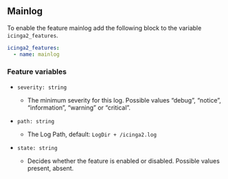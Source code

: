 ## Mainlog

To enable the feature mainlog add the following block to the variable `icinga2_features`.

```yaml
icinga2_features:
  - name: mainlog
```

### Feature variables

* `severity: string`
  * The minimum severity for this log. Possible values “debug”, “notice”, “information”, “warning” or “critical”.

* `path: string`
  * The Log Path, default: `LogDir + /icinga2.log`

* `state: string`
  * Decides whether the feature is enabled or disabled. Possible values present, absent.

